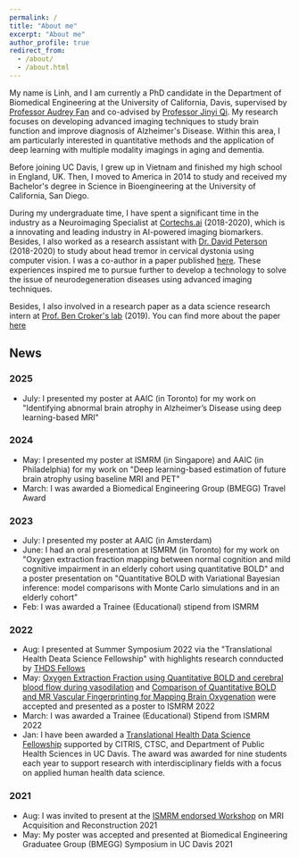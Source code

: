 ```yaml
---
permalink: /
title: "About me"
excerpt: "About me"
author_profile: true
redirect_from: 
  - /about/
  - /about.html
---
```


My name is Linh, and I am currently a PhD candidate in the Department of Biomedical Engineering at the University of California, Davis, supervised by [Professor Audrey Fan](https://fanlab.engineering.ucdavis.edu) and co-advised by [Professor Jinyi Qi](https://faculty.engineering.ucdavis.edu/qi/). My research focuses on developing advanced imaging techniques to study brain function and improve diagnosis of Alzheimer's Disease. Within this area, I am particularly interested in quantitative methods and the application of deep learning with multiple modality imagings in aging and dementia. 

Before joining UC Davis, I grew up in Vietnam and finished my high school in England, UK. Then, I moved to America in 2014 to study and received my Bachelor's degree in Science in Bioengineering at the University of California, San Diego. 

During my undergraduate time, I have spent a significant time in the industry as a Neuroimaging Specialist at [Cortechs.ai](https://www.cortechs.ai) (2018-2020), which is a innovating and leading industry in AI-powered imaging biomarkers. Besides, I also worked as a research assistant with [Dr. David Peterson](https://cnc.ucsd.edu) (2018-2020) to study about head tremor in cervical dystonia using computer vision. I was a co-author in a paper published [here](hhttps://www.sciencedirect.com/science/article/pii/S0022510X22000132). These experiences inspired me to pursue further to develop a technology to solve the issue of neurodegeneration diseases using advanced imaging techniques.

 Besides, I also involved in a research paper as a data science research intern at [Prof. Ben Croker's lab](https://www.crokerlab.com/home) (2019). You can find more about the paper [here](https://www.jci.org/articles/view/147076)

## News

### 2025
- July: I presented my poster at AAIC (in Toronto) for my work on "Identifying abnormal brain atrophy in Alzheimer’s Disease using deep learning-based MRI"

### 2024
- May: I presented my poster at ISMRM (in Singapore) and AAIC (in Philadelphia) for my work on "Deep learning-based estimation of future brain atrophy using baseline MRI and PET"
- March: I was awarded a Biomedical Engineering Group (BMEGG) Travel Award   

### 2023
- July: I presented my poster at AAIC (in Amsterdam) 
- June: I had an oral presentation at ISMRM (in Toronto) for my work on "Oxygen extraction fraction mapping between normal cognition and mild cognitive impairment in an elderly cohort using quantitative BOLD" and a poster presentation on "Quantitative BOLD with Variational Bayesian inference: model comparisons with Monte Carlo simulations and in an elderly cohort"
- Feb: I was awarded a Trainee (Educational) stipend from ISMRM 

### 2022
- Aug: I presented at Summer Symposium 2022 via the "Translational Health Deata Science Fellowship" with highlights research connducted by [THDS Fellows](https://datalab.ucdavis.edu/2021/12/17/announcing-2022-translational-health-data-science-fellows/)
- May: [Oxygen Extraction Fraction using Quantitative BOLD and cerebral blood flow during vasodilation](https://submissions.mirasmart.com/ISMRM2022/Itinerary/ConferenceMatrixEventDetail.aspx?ses=G-144) and [Comparison of Quantitative BOLD and MR Vascular Fingerprinting for Mapping Brain Oxygenation](https://submissions.mirasmart.com/ISMRM2022/Itinerary/ConferenceMatrixEventDetail.aspx?ses=G-144) were accepted and presented as a poster to ISMRM 2022
- March: I was awarded a Trainee (Educational) Stipend from ISMRM 2022
- Jan: I have been awarded a [Translational Health Data Science Fellowship](https://datalab.ucdavis.edu/2021/12/17/announcing-2022-translational-health-data-science-fellows/) supported by CITRIS, CTSC, and Department of Public Health Sciences in UC Davis. The award was awarded for nine students each year to support research with interdisciplinary fields with a focus on applied human health data science. 

### 2021
- Aug: I was invited to present at the [ISMRM endorsed Workshop](https://mriworkshop.mgh.harvard.edu/workshop-program/) on MRI Acquisition and Reconstruction 2021
- May: My poster was accepted and presented at Biomedical Engineering Graduatee Group (BMEGG) Symposium in UC Davis 2021